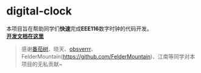 # digital-clock

本项目旨在帮助同学们**快速**完成**EEE116**数字时钟的代码开发。<br/>
[**开发文档在这里**](https://digitalclock.eee.dog)


> 感谢[番茄树](https://tomatotrees.xyz)、晓天、[obsverrr](https://github.com/Obsverrr)、FelderMountain(https://github.com/FelderMountain)、江南等同学对本项目的无私贡献~
